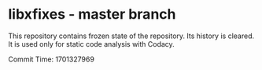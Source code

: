# libxfixes - master branch

This repository contains frozen state of the repository.
Its history is cleared. It is used only for static code
analysis with Codacy.

Commit Time: 1701327969